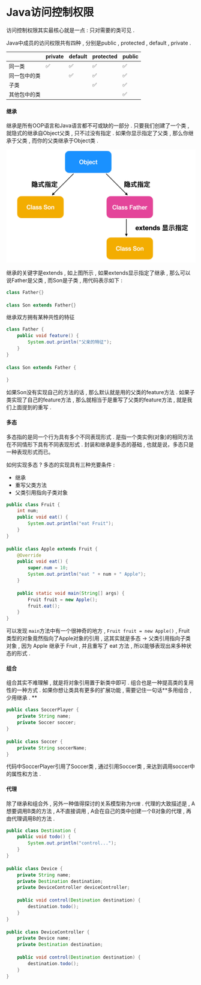 # Java访问控制权限

访问控制权限其实最核心就是一点 : 只对需要的类可见 .

Java中成员的访问权限共有四种 , 分别是public , protected , default , private .

|  | private | default | protected | public |
| :--- | :--- | :--- | :--- | :--- |
| 同一类 | ✅ | ✅ | ✅ | ✅ |
| 同一包中的类 |  | ✅ | ✅ | ✅ |
| 子类 |  |  | ✅ | ✅ |
| 其他包中的类 |  |  |  | ✅ |

#### 继承

继承是所有OOP语言和Java语言都不可或缺的一部分 . 只要我们创建了一个类 , 就隐式的继承自Object父类 , 只不过没有指定 . 如果你显示指定了父类 , 那么你继承于父类 , 而你的父类继承于Object类 .

![](/assets/extends.png)

继承的关键字是extends , 如上图所示 , 如果extends显示指定了继承 , 那么可以说Father是父类 , 而Son是子类 , 用代码表示如下 :

```java
class Father{}

class Son extends Father{}
```

继承双方拥有某种共性的特征

```java
class Father {
    public void feature() {
        System.out.println("父亲的特征");
    }
}

class Son extends Father {

}
```

如果Son没有实现自己的方法的话 , 那么默认就是用的父类的feature方法 . 如果子类实现了自己的feature方法 , 那么就相当于是重写了父类的feature方法 , 就是我们上面提到的重写 .

#### 多态

多态指的是同一个行为具有多个不同表现形式 . 是指一个类实例\(对象\)的相同方法在不同情形下具有不同表现形式 . 封装和继承是多态的基础 , 也就是说，多态只是一种表现形式而已。

如何实现多态 ? 多态的实现具有三种充要条件 :

* 继承
* 重写父类方法
* 父类引用指向子类对象

```java
public class Fruit {
    int num;
    public void eat() {
        System.out.println("eat Fruit");
    }
}

public class Apple extends Fruit {
    @Override
    public void eat() {
        super.num = 10;
        System.out.println("eat " + num + " Apple");
    }

    public static void main(String[] args) {
        Fruit fruit = new Apple();
        fruit.eat();
    }
}
```

可以发现 `main`方法中有一个很神奇的地方 , `Fruit fruit = new Apple()` , Fruit 类型的对象竟然指向了Apple对象的引用 , 这其实就是多态 -&gt; 父类引用指向子类对象 , 因为 Apple 继承于 Fruit , 并且重写了 eat 方法 , 所以能够表现出来多种状态的形式 .

#### 组合

组合其实不难理解 , 就是将对象引用置于新类中即可 . 组合也是一种提高类的复用性的一种方式 . 如果你想让类具有更多的扩展功能 , 需要记住一句话**多用组合 , 少用继承 . **

```java
public class SoccerPlayer {
    private String name;
    private Soccer soccer;
}

public class Soccer {
    private String soccerName;
}
```

代码中SoccerPlayer引用了Soccer类 , 通过引用Soccer类 , 来达到调用soccer中的属性和方法 .

#### 代理

除了继承和组合外 , 另外一种值得探讨的关系模型称为`代理` . 代理的大致描述是 , A想要调用B类的方法 , A不直接调用 , A会在自己的类中创建一个B对象的代理 , 再由代理调用B的方法 .

```java
public class Destination {
    public void todo() {
        System.out.println("control...");
    }    
}

public class Device {
    private String name;
    private Destination destination;
    private DeviceController deviceController;

    public void control(Destination destination) {
        destination.todo();
    }
}

public class DeviceController {
    private Device name;
    private Destination destination;

    public void control(Destination destination) {
        destination.todo();
    }
}
```



